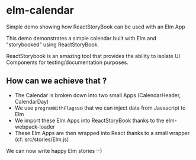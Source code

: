# elm-calendar
Simple demo showing how ReactStoryBook can be used with an Elm App


This demo demonstrates a simple calendar built with Elm and "storybooked" using ReactStoryBook. 

ReactStorybook is an amazing tool that provides the ability to isolate UI Components for testing/documentation purposes. 

## How can we achieve that ? 

- The Calendar is broken down into two small Apps (CalendarHeader, CalendarDay)
- We use `programWithFlags`so that we can inject data from Javascript to Elm
- We import these Elm Apps into ReactStoryBook thanks to the elm-webpack-loader
- These Elm Apps are then wrapped into React thanks to a small wrapper (cf:  src/stories/Elm.js)

We can now write happy Elm stories :-)
